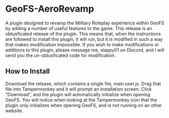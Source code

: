 # GeoFS-AeroRevamp
A plugin designed to revamp the Military Roleplay experience within GeoFS by adding a number of useful features to the game. This release is an obtusficated release of the plugin. This means that, when the instructions are followed to install this plugin, it will run, but it is modified in such a way that makes modification impossible. If you wish to make modifications or additions to this plugin, please message me, slappy01 on Discord, and I will send you the un-obtusficated code for modification.

## How to Install
Download the release, which contains a single file, main.user.js. Drag that file into Tampermonkey and it will prompt an installation screen. Click "Download", and the plugin will automatically initialize when opening GeoFS. You will notice when looking at the Tampermonkey icon that the plugin only initializes when opening GeoFS, and is not running on an other website.
